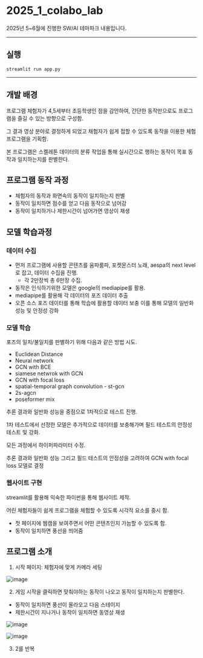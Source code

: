 # 2025_1_colabo_lab

2025년 5~6월에 진행한 SW/AI 테마파크 내용입니다.

---

## 실행
```
streamlit run app.py
```
---

## 개발 배경

프로그램 체험자가 4,5세부터 초등학생인 점을 감안하여, 간단한 동작만으로도 프로그램을 즐길 수 있는 방향으로 구성함. 

그 결과 영상 분야로 결정하게 되었고 채험자가 쉽게 접할 수 있도록 동작을 이용한 체험 프로그램을 기획함.

본 프로그램은 스켈레톤 데이터의 분류 작업을 통해 실시간으로 행하는 동작이 목표 동작과 일치하는지를 판별한다.

## 프로그램 동작 과정
* 체험자의 동작과 화면속의 동작이 일치하는지 판별
* 동작이 일치하면 점수를 얻고 다음 동작으로 넘어감
* 동작이 일치하거나 제한시간이 넘어가면 영상이 재생

## 모델 학습과정
### 데이터 수집
* 먼저 프로그램에 사용할 콘텐츠를 움파룸파, 포켓몬스터 노래, aespa의 next level로 잡고, 데이터 수집을 진행.
  * 각 2만장씩 총 6만장 수집.
* 동작은 인식하기위한 모델은 google의 mediapipe를 활용.
* mediapipe를 활용해 각 데이터의 포즈 데이터 추출
* 오픈 소스 포즈 데이터를 통해 학습에 활용할 데이터 보충 이를 통해 모델의 일반화 성능 및 안정성 강화

### 모델 학습
포즈의 일치/불일치를 판별하기 위해 다음과 같은 방법 시도. 
- Euclidean Distance
- Neural network
- GCN with BCE
- siamese netwrok with GCN
- GCN with focal loss
- spatial-temporal graph convolution - st-gcn
- 2s-agcn
- poseformer mix

추론 결과와 일반화 성능을 중점으로 1차적으로 테스트 진행.

1차 테스트에서 선정한 모델은 추가적으로 데이터를 보충해가며 필드 테스트의 안정성 테스트 및 강화.

모든 과정에서 하이퍼파라미터 수정.

추론 결과와 일반화 성능 그리고 필드 테스트의 안정성을 고려하여 GCN with focal loss 모델로 결정

### 웹사이트 구현
streamlit를 활용해 익숙한 파이썬을 통해 웹사이트 제작.

어린 체험자들이 쉽게 프로그램을 체험할 수 있도록 시각적 요소를 중시 함.

- 첫 페이지에 웹캠을 보여주면서 어떤 콘텐츠인지 가늠할 수 있도록 함.
- 동작이 일치하면 풍선을 띄어줌

## 프로그램 소개
1. 시작 페이지: 체험자에 맞게 카메라 세팅

![image](https://github.com/user-attachments/assets/3ca70fc6-993d-4046-a54c-891d005f6b84)

2. 게임 시작을 클릭하면 맞춰야하는 동작이 나오고 동작이 일치하는지 판별한다.
  - 동작이 일치하면 풍선이 올라오고 다음 스테이지
  - 제한시간이 지나거나 동작이 일치하면 동영상 재생
    

![image](https://github.com/user-attachments/assets/a352c6c6-d4e7-4e72-a934-090eb93413a8)


![image](https://github.com/user-attachments/assets/b23ff13e-d547-4fba-b3ed-99e1331ecb89)

3. 2를 반복
